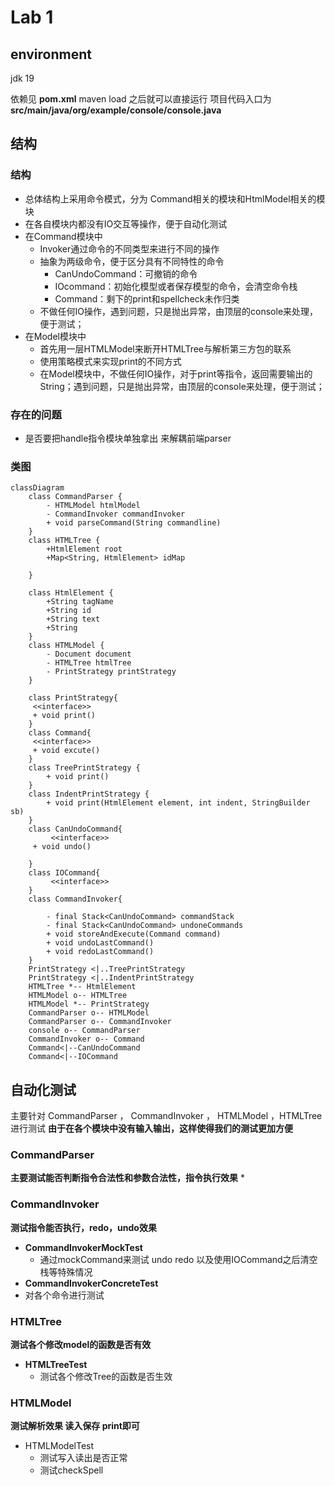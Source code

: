 # Lab 1
## environment
jdk 19

依赖见 **pom.xml**
maven load 之后就可以直接运行
项目代码入口为**src/main/java/org/example/console/console.java**

## 结构
### 结构
* 总体结构上采用命令模式，分为 Command相关的模块和HtmlModel相关的模块
* 在各自模块内都没有IO交互等操作，便于自动化测试
* 在Command模块中
  * Invoker通过命令的不同类型来进行不同的操作
  * 抽象为两级命令，便于区分具有不同特性的命令
    * CanUndoCommand：可撤销的命令
    * IOcommand：初始化模型或者保存模型的命令，会清空命令栈
    * Command：剩下的print和spellcheck未作归类
  * 不做任何IO操作，遇到问题，只是抛出异常，由顶层的console来处理，便于测试；
* 在Model模块中
  * 首先用一层HTMLModel来断开HTMLTree与解析第三方包的联系
  * 使用策略模式来实现print的不同方式
  * 在Model模块中，不做任何IO操作，对于print等指令，返回需要输出的String；遇到问题，只是抛出异常，由顶层的console来处理，便于测试；


### 存在的问题
* 是否要把handle指令模块单独拿出 来解耦前端parser

### 类图

```mermaid
classDiagram
    class CommandParser {
        - HTMLModel htmlModel
        - CommandInvoker commandInvoker
        + void parseCommand(String commandline)
    }
    class HTMLTree {
        +HtmlElement root
        +Map<String, HtmlElement> idMap
        
    }

    class HtmlElement {
        +String tagName
        +String id
        +String text
        +String
    }
    class HTMLModel {
        - Document document
        - HTMLTree htmlTree
        - PrintStrategy printStrategy
    }

    class PrintStrategy{
     <<interface>>
     + void print()
    }
    class Command{
     <<interface>>
     + void excute()
    }
    class TreePrintStrategy {
        + void print()
    }
    class IndentPrintStrategy {
        + void print(HtmlElement element, int indent, StringBuilder sb)
    }
    class CanUndoCommand{
         <<interface>>
     + void undo()

    }
    class IOCommand{
         <<interface>>
    }
    class CommandInvoker{
        
        - final Stack<CanUndoCommand> commandStack
        - final Stack<CanUndoCommand> undoneCommands
        + void storeAndExecute(Command command)
        + void undoLastCommand()
        + void redoLastCommand()
    }
    PrintStrategy <|..TreePrintStrategy 
    PrintStrategy <|..IndentPrintStrategy 
    HTMLTree *-- HtmlElement 
    HTMLModel o-- HTMLTree 
    HTMLModel *-- PrintStrategy
    CommandParser o-- HTMLModel  
    CommandParser o-- CommandInvoker
    console o-- CommandParser
    CommandInvoker o-- Command
    Command<|--CanUndoCommand
    Command<|--IOCommand
```
## 自动化测试
主要针对 CommandParser ， CommandInvoker ， HTMLModel ，HTMLTree进行测试
**由于在各个模块中没有输入输出，这样使得我们的测试更加方便**

### CommandParser
**主要测试能否判断指令合法性和参数合法性，指令执行效果**
* 
### CommandInvoker
**测试指令能否执行，redo，undo效果**
* **CommandInvokerMockTest**
  * 通过mockCommand来测试 undo redo 以及使用IOCommand之后清空栈等特殊情况
*  **CommandInvokerConcreteTest**
  * 对各个命令进行测试
### HTMLTree
**测试各个修改model的函数是否有效**
* **HTMLTreeTest**
  * 测试各个修改Tree的函数是否生效
### HTMLModel
**测试解析效果 读入保存 print即可**
* HTMLModelTest
  * 测试写入读出是否正常
  * 测试checkSpell